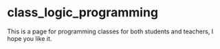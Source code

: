 # class_logic_programming
This is a page for programming classes for both students and teachers, I hope you like it.
